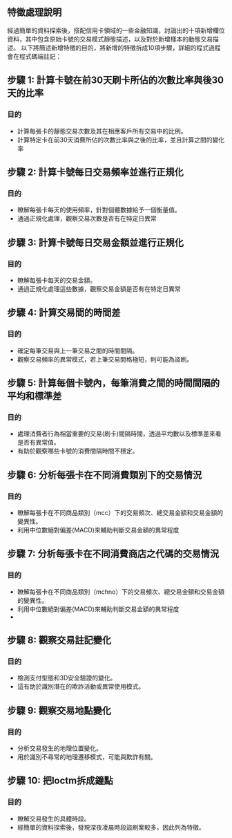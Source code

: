 ## 特徵處理說明
經過簡單的資料探索後，搭配信用卡領域的一些金融知識，討論出的十項新增欄位資料，其中包含原始卡號的交易模式靜態描述，以及對於新增樣本的動態交易描述。
以下將簡述新增特徵的目的，將新增的特徵拆成10項步驟，詳細的程式過程會在程式碼端註記：

## 步驟 1: 計算卡號在前30天刷卡所佔的次數比率與後30天的比率

### 目的
- 計算每張卡的靜態交易次數及其在相應客戶所有交易中的比例。
- 計算特定卡在前30天消費所佔的次數比率與之後的比率，並且計算之間的變化率

## 步驟 2: 計算卡號每日交易頻率並進行正規化

### 目的
- 瞭解每張卡每天的使用頻率，針對個體數據給予一個衡量值。
- 通過正規化處理，觀察交易次數是否有在特定日異常

## 步驟 3: 計算卡號每日交易金額並進行正規化

### 目的
- 瞭解每張卡每天的交易金額。
- 通過正規化處理這些數據，觀察交易金額是否有在特定日異常

## 步驟 4: 計算交易間的時間差

### 目的
- 確定每筆交易與上一筆交易之間的時間間隔。
- 觀察交易頻率的異常模式，若上筆交易間格極短，則可能為盜刷。

## 步驟 5: 計算每個卡號內，每筆消費之間的時間間隔的平均和標準差

### 目的
- 處理消費者行為相當重要的交易(刷卡)間隔時間，透過平均數以及標準差來看是否有異常值。
- 有助於觀察哪些卡號的消費間隔時間不穩定。

## 步驟 6: 分析每張卡在不同消費類別下的交易情況

### 目的
- 瞭解每張卡在不同商品類別（mcc）下的交易頻次、總交易金額和交易金額的變異性。
- 利用中位數絕對偏差(MACD)來輔助判斷交易金額的異常程度

## 步驟 7: 分析每張卡在不同消費商店之代碼的交易情況

### 目的
- 瞭解每張卡在不同商品類別（mchno）下的交易頻次、總交易金額和交易金額的變異性。
- 利用中位數絕對偏差(MACD)來輔助判斷交易金額的異常程度
- 
## 步驟 8: 觀察交易註記變化

### 目的
- 檢測支付型態和3D安全驗證的變化。
- 這有助於識別潛在的欺詐活動或異常使用模式。
  
## 步驟 9: 觀察交易地點變化

### 目的
- 分析交易發生的地理位置變化。
- 用於識別不尋常的地理遷移模式，可能與欺詐有關。

## 步驟 10: 把loctm拆成鐘點

### 目的
- 瞭解交易發生的具體時段。
- 經簡單的資料探索後，發現深夜凌晨時段盜刷案較多，因此列為特徵。

